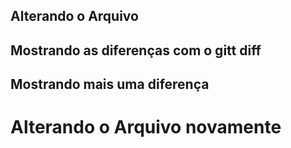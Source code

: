 ## Alterando o Arquivo
## Mostrando as diferenças com o gitt diff
## Mostrando mais uma diferença

<h1>Alterando o Arquivo novamente</h1>